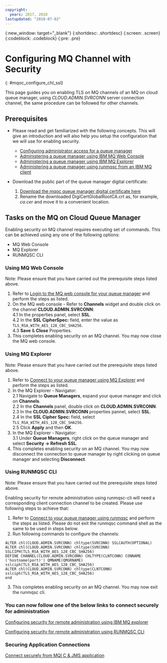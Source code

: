 ```yaml
---
copyright:
  years: 2017, 2018
lastupdated: "2018-07-02"
---
```


{:new_window: target="_blank"}
{:shortdesc: .shortdesc}
{:screen: .screen}
{:codeblock: .codeblock}
{:pre: .pre}

# Configuring MQ Channel with Security
{: #mqoc_configure_chl_ssl}

This page guides you on enabling TLS on MQ channels of an MQ on cloud queue manager, using *CLOUD.ADMIN.SVRCONN* server connection channel, the same
procedure can be followed for other channels.

## Prerequisites

* Please read and get familiarized with the following concepts. This will give an introduction and will also help you setup the configuration that we will use for enabling security.
  - [Configuring administrator access for a queue manager](docs/services/mqcloud/tutorials/tut_mqoc_configure_admin_qm_access.html)
  - [Administering a queue manager using IBM MQ Web Console](docs/services/mqcloud/mqoc_admin_mqweb.html)
  - [Administering a queue manager using IBM MQ Explorer](docs/services/mqcloud/mqoc_admin_mqexp.html)
  - [Administering a queue manager using runmqsc from an IBM MQ client](docs/services/mqcloud/mqoc_admin_mqcli.html)  
  

* Download the public part of the queue manager digital certificate:
  1. [Download the mqoc queue manager digital certificate here](https://www.digicert.com/CACerts/DigiCertGlobalRootCA.crt)
  2. Rename the downloaded DigiCertGlobalRootCA.crt as, for example, *ca.cer* and move it to a convenient location.



## Tasks on the MQ on Cloud Queue Manager

Enabling security on MQ channel requires executing set of commands. This can be achieved using any one of the following options:
* MQ Web Console
* MQ Explorer
* RUNMQSC CLI

### Using MQ Web Console
Note: Please ensure that you have carried out the prerequisite steps listed above.

1. Refer to [Login to the MQ web console for your queue manager](https://console.bluemix.net/docs/services/mqcloud/mqoc_admin_mqweb.html#connect_mqoc_admin_mqweb) and perform the steps as listed.
2. On the MQ web console - Refer to **Channels** widget and double click on the channel **CLOUD.ADMIN.SVRCONN**:   
    4.1 In the properties panel, select **SSL**.  
    4.2 In the **SSL CipherSpec:** field, enter the value as `TLS_RSA_WITH_AES_128_CBC_SHA256`.  
    4.3 **Save** & **Close** Properties.  
3. This completes enabling security on an MQ channel. You may now close the MQ web console.

### Using MQ Explorer
Note: Please ensure that you have carried out the prerequisite steps listed above.

1. Refer to [Connect to your queue manager using MQ Explorer](https://console.bluemix.net/docs/services/mqcloud/mqoc_admin_mqexp.html#connect_mqoc_admin_mqexp) and perform the steps as listed.  
2. In the MQ Explorer - Navigator:    
    2.1 Navigate to **Queue Managers**, expand your queue manager and click on **Channels**.  
    2.2 In the **Channels** panel, double click on **CLOUD.ADMIN.SVRCONN**.  
    2.3 In the **CLOUD.ADMIN.SVRCONN** properties pannel, select **SSL**.  
    2.4 In the **SSL Cipher Spec:** field, select `TLS_RSA_WITH_AES_128_CBC_SHA256`.  
    2.5 Click **Apply** and then **OK**.  
3. In the MQ Explorer - Navigator:  
    3.1 Under **Queue Managers**, right click on the queue manager and select **Security -> Refresh SSL**.  
4. This completes enabling security on an MQ channel. You may now disconnect the connection to queue manager by right clicking on queue manager and selecting **Disconnect**.  

### Using RUNMQSC CLI
Note: Please ensure that you have carried out the prerequisite steps listed above.

Enabling security for remote administration using runmqsc-cli will need a corresponding client connection channel to be created. Please use following steps to achieve that:

1. Refer to [Connect to your queue manager using runmqsc](docs/services/mqcloud/mqoc_admin_mqcli.html#connect_mqoc_admin_mqcli) and perform the steps as listed. Please do not exit the runmqsc command shell as the same to be used in steps below.
2. Run following commands to configure the channels:
  ```
  ALTER chl(CLOUD.ADMIN.SVRCONN) chltype(SVRCONN) SSLCAUTH(OPTIONAL)
  ALTER chl(CLOUD.ADMIN.SVRCONN) chltype(SVRCONN) SSLCIPH(TLS_RSA_WITH_AES_128_CBC_SHA256)
  DEFINE CHANNEL(CLOUD.ADMIN.SVRCONN) CHLTYPE(CLNTCONN) CONNAME ('hostname(port)') QMNAME(QMGRNAME) sslciph(TLS_RSA_WITH_AES_128_CBC_SHA256)
  ALTER chl(CLOUD.ADMIN.SVRCONN) chltype(CLNTCONN) sslciph(TLS_RSA_WITH_AES_128_CBC_SHA256)
  end
  ```
3. This completes enabling security on an MQ channel. You may now exit the runmqsc cli.

### You can now follow one of the below links to connect securely for administration

[Configuring security for remote administration using IBM MQ explorer](/docs/services/mqcloud/mqoc_remote_ssl_exp_admin.html)

[Configuring security for remote administration using RUNMQSC CLI](/docs/services/mqcloud/mqoc_remote_ssl_runmqsc_admin.html)

### Securing Application Connections
[Connect securely from MQI C & JMS application](/docs/services/mqcloud/mqoc_connect_app_ssl.html)